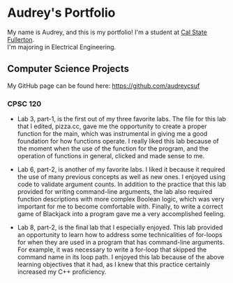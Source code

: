# Audrey's Portfolio
My name is Audrey, and this is my portfolio! I'm a student at [Cal State Fullerton](http://www.fullerton.edu/).  
I'm majoring in Electrical Engineering. 
## Computer Science Projects
My GitHub page can be found here: https://github.com/audreycsuf
### CPSC 120

*
  Lab 3, part-1, is the first out of my three favorite labs. The file for this lab that I edited, pizza.cc, gave me the 
  opportunity to create a proper function for the main, which was instrumental in giving me a good foundation for how          functions operate. I really liked this lab because of the moment when the use of the function for the program, and the   
  operation of functions in general, clicked and made sense to me.

*
  Lab 6, part-2, is another of my favorite labs. I liked it because it required the use of many previous concepts as well as 
  new ones. I enjoyed using code to validate argument counts. In addition to the practice that this lab provided for writing 
  command-line arguments, the lab also required function descriptions with more complex Boolean logic, which was very 
  important for me to become comfortable with. Finally, to write a correct game of Blackjack into a program gave me a very 
  accomplished feeling.

*
  Lab 8, part-2, is the final lab that I especially enjoyed. This lab provided an opportunity to learn how to address some 
  technicalities of for-loops for when they are used in a program that has command-line arguments. For example, it was 
  necessary to write a for-loop that skipped the command name in its loop path. I enjoyed this lab because of the above 
  learning objectives that it had, as I knew that this practice certainly increased my C++ proficiency.
